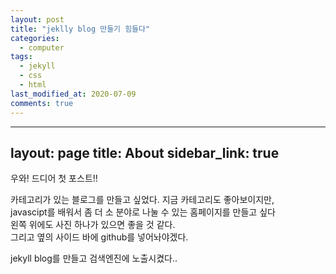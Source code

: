 ```yaml
---
layout: post
title: "jeklly blog 만들기 힘들다"
categories:
  - computer
tags:
  - jekyll
  - css
  - html
last_modified_at: 2020-07-09
comments: true
---
```


<!--위의 head에 sidebar를 넣고 md로 옆에 두면 되는구낭.<br>-->

---
layout: page
title: About
sidebar_link: true
---


우와! 드디어 첫 포스트!!

카테고리가 있는 블로그를 만들고 싶었다. 지금 카테고리도 좋아보이지만, <br>
javascipt를 배워서 좀 더 소 분야로 나눌 수 있는 홈페이지를 만들고 싶다<br>
왼쪽 위에도 사진 하나가 있으면 좋을 것 같다.<br>
그리고 옆의 사이드 바에 github를 넣어놔야겠다.



jekyll blog를 만들고 검색엔진에 노출시켰다..
